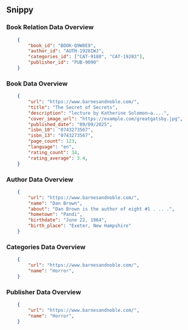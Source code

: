 ## Snippy


### Book Relation Data Overview
```json
    {
        "book_id": "BOOK-Q9W8E9",
        "author_id": "AUTH-1928IWJ",
        "categories_id": ["CAT-9180", "CAT-19283"],
        "publisher_id": "PUB-9090"
    }
```


### Book Data Overview
```json
    {
        "url": "https://www.barnesandnoble.com/",
        "title": "The Secret of Secrets",
        "description": "lecture by Katherine Solomon—a....",
        "cover_image_url": "https://example.com/greatgatsby.jpg",
        "published_date": "09/09/2025",
        "isbn_10": "0743273567",
        "isbn_13": "0743273567",
        "page_count": 123,
        "language": "en",
        "rating_count": 34,
        "rating_average": 3.4,
    }
```


### Author Data Overview
```json
    {
        "url": "https://www.barnesandnoble.com/",
        "name": "Dan Brown",
        "about": "Dan Brown is the author of eight #1 . .. .",
        "hometown": "Pandi",
        "birthdate": "June 22, 1964",
        "birth_place": "Exeter, New Hampshire"
    }
```

### Categories Data Overview
```json
    {
        "url": "https://www.barnesandnoble.com/",
        "name": "Horror",
    }
```

### Publisher Data Overview
```json
    {
        "url": "https://www.barnesandnoble.com/",
        "name": "Horror",
    }
```